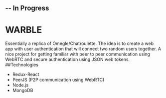 ## -- In Progress

# WARBLE
 Essentially a replica of Omegle/Chatroulette. The idea is to create a web app with user authentication that will connect two random users together. A nice project for getting familiar with peer to peer communication using WebRTC and secure authentication using JSON web tokens.   
##Technologies
* Redux-React
* PeerJS (P2P communication using WebRTC)
* Node.js
* MongoDB

